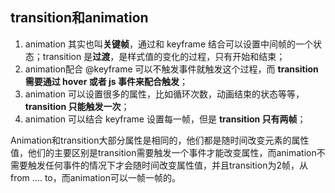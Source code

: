 
## transition和animation

1. animation 其实也叫**关键帧**，通过和 keyframe 结合可以设置中间帧的一个状态；transition 是**过渡**，是样式值的变化的过程，只有开始和结束；
2. animation配合 @keyframe 可以不触发事件就触发这个过程，而 **transition 需要通过 hover 或者 js 事件来配合触发**；
3. animation 可以设置很多的属性，比如循环次数，动画结束的状态等等，**transition 只能触发一次**；
4. animation 可以结合 keyframe 设置每一帧，但是 **transition 只有两帧**；

Animation和transition大部分属性是相同的，他们都是随时间改变元素的属性值，他们的主要区别是transition需要触发一个事件才能改变属性，而animation不需要触发任何事件的情况下才会随时间改变属性值，并且transition为2帧，从from .... to，而animation可以一帧一帧的。
